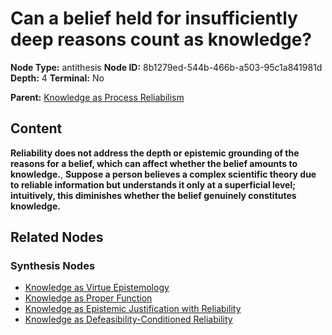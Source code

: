 # Can a belief held for insufficiently deep reasons count as knowledge?

**Node Type:** antithesis
**Node ID:** 8b1279ed-544b-466b-a503-95c1a841981d
**Depth:** 4
**Terminal:** No

**Parent:** [Knowledge as Process Reliabilism](knowledge-as-process-reliabilism-synthesis-1b0946ab-f1e7-49e1-afd4-dd7c53fa1314.md)

## Content

**Reliability does not address the depth or epistemic grounding of the reasons for a belief, which can affect whether the belief amounts to knowledge.**, **Suppose a person believes a complex scientific theory due to reliable information but understands it only at a superficial level; intuitively, this diminishes whether the belief genuinely constitutes knowledge.**

## Related Nodes

### Synthesis Nodes

- [Knowledge as Virtue Epistemology](knowledge-as-virtue-epistemology-synthesis-6a1ffe7a-2225-44e6-9b32-e3e2ca700853.md)
- [Knowledge as Proper Function](knowledge-as-proper-function-synthesis-e73ac6b2-ffcf-47d3-bf06-484630756765.md)
- [Knowledge as Epistemic Justification with Reliability](knowledge-as-epistemic-justification-with-reliability-synthesis-212e39e1-335b-4a49-898a-c0c1e028825b.md)
- [Knowledge as Defeasibility-Conditioned Reliability](knowledge-as-defeasibility-conditioned-reliability-synthesis-0bcf4560-e5d9-439e-b790-fb1ac5a18f25.md)
